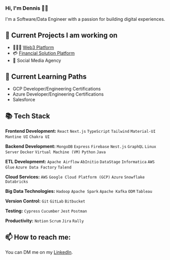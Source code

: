 ### Hi, I'm Dennis 👋🏿

I'm a Software/Data Engineer with a passion for building digital experiences.

## 🔭 Current Projects I am working on
- 🧑🏾‍💻 [Web3 Platform](https://linktr.ee/metateds)
- 💳 [Financial Solution Platform](https://tryenvoyx.vercel.app)
- 👥 Social Media Agency

## 🌱 Current Learning Paths
- GCP Developer/Engineering Certifications
- Azure Developer/Engineering Certifications
- Salesforce


## 📚 Tech Stack

**Frontend Development:** `React` `Next.js` `TypeScript` `Tailwind` `Material-UI` `Mantine UI` `Chakra UI`

**Backend Development:** `MongoDB` `Express` `Firebase` `Nest.js` `GraphQL` `Linux Server` `Docker` `Virtual Machine (VM)` `Python` `Java`

**ETL Developmemt:** `Apache Airflow` `AbInitio` `DataStage` `Informatica` `AWS Glue` `Azure Data Factory` `Talend`

**Cloud Services:** `AWS` `Google Cloud Platform (GCP)` `Azure` `Snowflake` `Databricks`

**Big Data Technologies:** `Hadoop` `Apache Spark` `Apache Kafka` `ODM` `Tableau`

**Version Control:** `Git` `GitLab` `Bitbucket`

**Testing:** `Cypress` `Cucumber` `Jest` `Postman`

**Productivity:** `Notion` `Scrum` `Jira` `Rally`


## 📫 How to reach me:

You can DM me on my [LinkedIn](https://www.linkedin.com/in/gribzdevo). 



